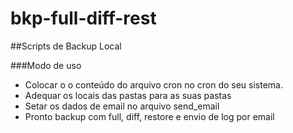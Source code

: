 # bkp-full-diff-rest
##Scripts de Backup Local

###Modo de uso

* Colocar o o conteúdo do arquivo cron no cron do seu sistema.
* Adequar os locais das pastas para as suas pastas
* Setar os dados de email no arquivo send_email
* Pronto backup com full, diff, restore e envio de log por email

